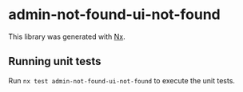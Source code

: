 # admin-not-found-ui-not-found

This library was generated with [Nx](https://nx.dev).

## Running unit tests

Run `nx test admin-not-found-ui-not-found` to execute the unit tests.
